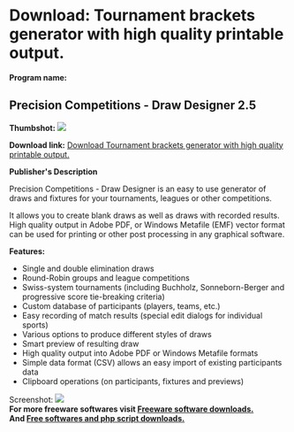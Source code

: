 # Download: Tournament brackets generator with high quality printable output.

**Program name:**

## Precision Competitions - Draw Designer 2.5

  
**Thumbshot:** ![](http://www.freewarefiles.com/screenshot/pcdrawdsgnr_md.jpg)   
  
**Download link:** [Download Tournament brackets generator with high quality printable output.](http://freesoftwares.boysofts.com/Precision-Competitions-Draw-Designer_program_78133.html)  
  


**Publisher's Description**  
  


Precision Competitions - Draw Designer is an easy to use generator of draws and fixtures for your tournaments, leagues or other competitions. 

It allows you to create blank draws as well as draws with recorded results. High quality output in Adobe PDF, or Windows Metafile (EMF) vector format can be used for printing or other post processing in any graphical software. 

**Features:**

  * Single and double elimination draws 
  * Round-Robin groups and league competitions 
  * Swiss-system tournaments (including Buchholz, Sonneborn-Berger and progressive score tie-breaking criteria) 
  * Custom database of participants (players, teams, etc.) 
  * Easy recording of match results (special edit dialogs for individual sports) 
  * Various options to produce different styles of draws 
  * Smart preview of resulting draw 
  * High quality output into Adobe PDF or Windows Metafile formats 
  * Simple data format (CSV) allows an easy import of existing participants data 
  * Clipboard operations (on participants, fixtures and previews) 

  
  
Screenshot: ![](http://www.freewarefiles.com/screenshot/pcdrawdsgnr.jpg)   
**For more freeware softwares visit [Freeware software downloads.](http://freesoftwares.boysofts.com/)**   
**And [Free softwares and php script downloads.](http://www.boysofts.com/)**

